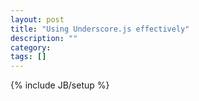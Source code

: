 ```yaml
---
layout: post
title: "Using Underscore.js effectively"
description: ""
category: 
tags: []
---
```

{% include JB/setup %}
